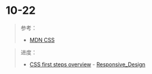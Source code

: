 # 10-22

> 参考：
>
> - [MDN CSS](https://developer.mozilla.org/zh-CN/docs/Learn/CSS)

> 进度：
>
> - [CSS first steps overview](https://developer.mozilla.org/zh-CN/docs/Learn/CSS/First_steps) - [Responsive_Design](https://developer.mozilla.org/zh-CN/docs/Learn/CSS/CSS_layout/Responsive_Design)
